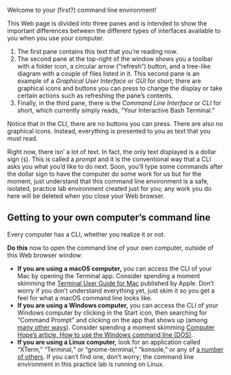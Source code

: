 Welcome to your (first?) command line environment!

This Web page is divided into three panes and is intended to show the important differences between the different types of interfaces available to you when you use your computer.

1. The first pane contains this text that you&rsquo;re reading now.
1. The second pane at the top-right of the window shows you a toolbar with a folder icon, a circular arrow (&ldquo;refresh&rdquo;) button, and a tree-like diagram with a couple of files listed in it. This second pane is an example of a *Graphical User Interface* or *GUI* for short; there are graphical icons and buttons you can press to change the display or take certain actions such as refreshing the pane&rsquo;s contents.
1. Finally, in the third pane, there is the *Command Line Interface* or *CLI* for short, which currently simply reads, &ldquo;Your Interactive Bash Terminal.&rdquo;

Notice that in the CLI, there are no buttons you can press. There are also no graphical icons. Instead, everything is presented to you as text that you must read.

Right now, there isn&rsquo; a lot of text. In fact, the only text displayed is a dollar sign (`$`). This is called a *prompt* and it is the conventional way that a CLI asks you what you&rsquo;d like to do next. Soon, you&rsquo;ll type some commands after the dollar sign to have the computer do some work for us but for the moment, just understand that this command line environment is a safe, isolated, practice lab environment created just for you; any work you do here will be deleted when you close your Web browser.

## Getting to your own computer&rsquo;s command line

Every computer has a CLI, whether you realize it or not.

**Do this** now to open the command line of your own computer, outside of this Web browser window:

* **If you are using a macOS computer,** you can access the CLI of your Mac by opening the Terminal app. Consider spending a moment skimming the [Terminal User Guide for Mac](https://support.apple.com/guide/terminal/welcome/mac) published by Apple. Don&rsquo;t worry if you don&rsquo;t understand everything yet, just skim it so you get a feel for what a macOS command line looks like.
* **If you are using a Windows computer,** you can access the CLI of your Windows computer by clicking in the Start icon, then searching for &ldquo;Command Prompt&rdquo; and clicking on the app that shows up (among [many other ways](https://www.computerhope.com/issues/chdos.htm)). Consider spending a moment skimming [Computer Hope&rsquo;s article, How to use the Windows command line (DOS)](https://www.computerhope.com/issues/chusedos.htm).
* **If you are using a Linux computer,** look for an application called &ldquo;XTerm,&rdquo; &ldquo;Terminal,&ldquo; or &ldquo;gnome-terminal,&rdquo; &ldquo;konsole,&rdquo; or any of [a number of others](http://www.linuxcommand.org/lc3_lts0010.php). If you can&rsquo;t find one, don&rsquo;t worry; the command line environment in this practice lab is running on Linux.

